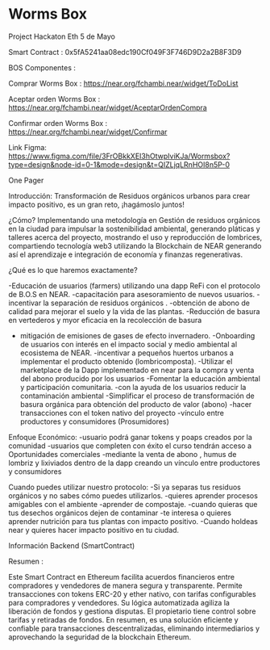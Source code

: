 # Worms Box
Project Hackaton Eth 5 de Mayo 

Smart Contract : 0x5fA5241aa08edc190Cf049F3F746D9D2a2B8F3D9

BOS Componentes : 

Comprar Worms Box : https://near.org/fchambi.near/widget/ToDoList

Aceptar orden Worms Box : https://near.org/fchambi.near/widget/AceptarOrdenCompra

Confirmar orden Worms Box : https://near.org/fchambi.near/widget/Confirmar


Link Figma: https://www.figma.com/file/3FrOBkkXEI3hOtwpIviKJa/Wormsbox?type=design&node-id=0-1&mode=design&t=QIZLjqLRnHOI8n5P-0

One Pager

Introducción:
Transformación de Residuos orgánicos urbanos para crear impacto positivo, es un gran reto, ¡hagámoslo juntos!

¿Cómo?
Implementando una metodología en Gestión de residuos orgánicos en la ciudad para impulsar la sostenibilidad ambiental, generando pláticas y talleres acerca del proyecto, mostrando el uso y reproducción de lombrices, compartiendo tecnología web3 utilizando la Blockchain de NEAR generando así el aprendizaje e integración de economía y finanzas regenerativas.

¿Qué es lo que haremos exactamente?

-Educación de usuarios (farmers) utilizando una dapp  ReFi con el protocolo de B.O.S en NEAR.
-capacitación para asesoramiento de nuevos usuarios.
-incentivar la separación de residuos orgánicos .
-obtención de abono de calidad para mejorar el suelo y la vida de las plantas.
-Reducción de basura en vertederos y myor eficacia en la recolección de basura 
- mitigación de emisiones de gases de efecto invernadero.
-Onboarding de usuarios con interés en el impacto social y medio ambiental al ecosistema de NEAR.
-incentivar a pequeños huertos urbanos a implementar el producto obtenido (lombricomposta).
-Utilizar el marketplace de la Dapp implementado en near para la compra y venta del abono producido por los usuarios 
-Fomentar  la educación ambiental y participación comunitaria.
-con la ayuda de los usuarios reducir la contaminación ambiental
-Simplificar el proceso de transformación de basura orgánica para obtención del producto de valor (abono)
-hacer transacciones con el token nativo del proyecto 
-vínculo entre productores y consumidores (Prosumidores)


Enfoque Económico:
-usuario podrá ganar tokens y poaps creados por la comunidad 
-usuarios que completen con éxito el curso tendrán acceso a  Oportunidades comerciales -mediante la venta de abono , humus de lombriz y lixiviados dentro de la dapp creando un vínculo entre productores y consumidores 

Cuando puedes utilizar nuestro protocolo:
-Si ya separas tus residuos orgánicos y no sabes cómo puedes utilizarlos.
-quieres aprender procesos amigables con el ambiente 
-aprender de compostaje.
-cuando quieras que tus desechos orgánicos dejen de contaminar 
-te interesa o quieres aprender nutrición para tus plantas con impacto positivo.
-Cuando holdeas near  y quieres hacer impacto positivo en tu ciudad.


Información Backend  (SmartContract)

Resumen : 

Este Smart Contract en Ethereum facilita acuerdos financieros entre compradores y vendedores de manera segura y transparente. Permite transacciones con tokens ERC-20 y ether nativo, con tarifas configurables para compradores y vendedores. Su lógica automatizada agiliza la liberación de fondos y gestiona disputas. El propietario tiene control sobre tarifas y retiradas de fondos. En resumen, es una solución eficiente y confiable para transacciones descentralizadas, eliminando intermediarios y aprovechando la seguridad de la blockchain Ethereum.



